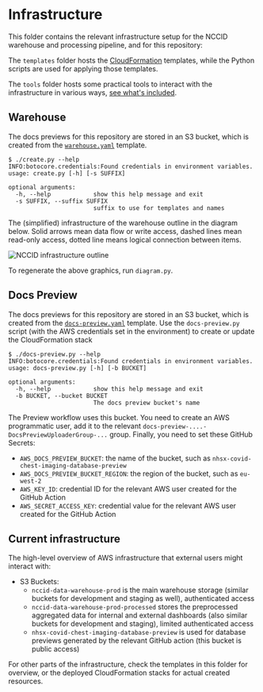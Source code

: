 # Infrastructure

This folder contains the relevant infrastructure setup for the
NCCID warehouse and processing pipeline, and for this repository:

The `templates` folder hosts the [CloudFormation](https://aws.amazon.com/cloudformation/)
templates, while the Python scripts are used for applying those templates.

The `tools` folder hosts some practical tools to interact with the infrastructure
in various ways, [see what's included](tools/README.md).

## Warehouse

The docs previews for this repository are stored in an S3 bucket,
which is created from the [`warehouse.yaml`](templates/warehouse.yaml)
template.

```shell
$ ./create.py --help
INFO:botocore.credentials:Found credentials in environment variables.
usage: create.py [-h] [-s SUFFIX]

optional arguments:
  -h, --help            show this help message and exit
  -s SUFFIX, --suffix SUFFIX
                        suffix to use for templates and names
```

The (simplified) infrastructure of the warehouse outline in the diagram below.
Solid arrows mean data flow or write access, dashed lines mean read-only access,
dotted line means logical connection between items.

![NCCID infrastructure outline](nccid_infrastructure_outline.png)

To regenerate the above graphics, run `diagram.py`.

## Docs Preview

The docs previews for this repository are stored in an S3 bucket,
which is created from the [`docs-preview.yaml`](templates/docs-preview.yaml)
template. Use the `docs-preview.py` script (with the AWS credentials set
in the environment) to create or update the CloudFormation stack

```shell
$ ./docs-preview.py --help
INFO:botocore.credentials:Found credentials in environment variables.
usage: docs-preview.py [-h] [-b BUCKET]

optional arguments:
  -h, --help            show this help message and exit
  -b BUCKET, --bucket BUCKET
                        The docs preview bucket's name
```

The Preview workflow uses this bucket. You need to create an AWS programmatic
user, add it to the relevant `docs-preview-....-DocsPreviewUploaderGroup-...` group.
Finally, you need to set these GitHub Secrets:

* `AWS_DOCS_PREVIEW_BUCKET`: the name of the bucket, such as `nhsx-covid-chest-imaging-database-preview`
* `AWS_DOCS_PREVIEW_BUCKET_REGION`: the region of the bucket, such as `eu-west-2`
* `AWS_KEY_ID`: credential ID for the relevant AWS user created for the GitHub Action
* `AWS_SECRET_ACCESS_KEY`: credential value for the relevant AWS user created for the GitHub Action

## Current infrastructure

The high-level overview of AWS infrastructure that external users might interact with:

* S3 Buckets:
  * `nccid-data-warehouse-prod` is the main warehouse storage (similar buckets for development and staging as well), authenticated access
  * `nccid-data-warehouse-prod-processed` stores the preprocessed aggregated data for internal and external dashboards (also similar buckets for development and staging), limited authenticated access
  * `nhsx-covid-chest-imaging-database-preview` is used for database previews generated by the relevant GitHub action (this bucket is public access)

For other parts of the infrastructure, check the templates in this folder for overview, or the deployed CloudFormation stacks for actual created resources.
